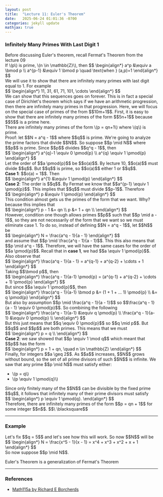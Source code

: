 ```yaml
---
layout: post
title:  "Lecture 11: Euler's Theorem"
date:   2025-06-24 01:01:36 -0700
categories: jekyll update
mathjax: true
---
```

<h3>Infinitely Many Primes With Last Digit 1</h3>
Before discussing Euler's theorem, recall Fermat's Theorem from the lecture 09
<div class="thm">
	If \(p\) is prime, \(n \in \mathbb{Z}\), then
	$$
	\begin{align*}
	a^p &\equiv a \bmod p \\
	a^{p-1} &\equiv 1 \bmod p \quad \text{when } (a,p)=1
	\end{align*}
	$$
</div>
<!----------------------------------------------------------------------->
We will use it to show that there are infinitely many primes with last digit equal to 1. For example
<div>
	$$
	\begin{align*}
	11, 31, 61, 71, 101, \cdots
	\end{align*}
	$$
</div>
We can show that this sequences goes on forever. This is in fact a special case of Dirichlet's theorem which says if we have an arithmetic progression, then there are infinitely many primes in that progression. Here, we will focus on the special case of primes of the from $$10m+1$$. First, it is easy to show that there are infinitely many primes of the form $$5n+1$$ because $$5$$ is a prime here.
<!----------------------------------------------------------------------->
<div class="stmt">
	There are infinitely many primes of the form \(p = qn+1\) where \(q\) is prime.
</div>
<!----------------------------------------------------------------------->
Proof: let $$N = a^q - 1$$ where $$q$$ is prime. We're going to analyze the prime factors that divide $$N$$. So suppose $$p \mid N$$ where $$p$$ is prime. Since $$p$$ divides $$q^q - 1$$, then
<div>
	$$
	\begin{align*}
	a^{q}-1 \equiv 0 \pmod{p} \\
	a^{q} \equiv 1 \pmod{p}
	\end{align*}
	$$
</div>
Let the order of $$a \pmod{p}$$ be $$o(a)$$. By lecture 10, $$o(a)$$ must divide $$q$$. But $$q$$ is prime, so $$o(a)$$ either 1 or $$q$$.
<br> 
<b>Case 1</b>: $$o(a) = 1$$. Then
<div class="ediv">
	$$
	\begin{align*}
	a^{1} &\equiv 1 \pmod{p}
		\end{align*}
	$$
</div>
<b>Case 2</b>: The order is $$q$$. By Fermat we know that $$a^{p-1} \equiv 1 \pmod{p}$$. This implies that $$q$$ must divide $$p-1$$. Therefore
<div class="ediv">
	$$
	\begin{align*}
	p &\equiv 1 \pmod{p}
	\end{align*}
	$$
</div>
This condition almost gets us the primes of the form that we want. Why? because this implies that 
<div>
	$$
	\begin{align*}
	p - 1 &= qn \\
	p &= 1 + qn \\
	\end{align*}
	$$
</div>
However, condition one though allows primes $$p$$ such that $$p \mid a - 1$$, so they are not necessarily of the form that we want so we must eliminate case 1. To do so, instead of defining $$N = a^q - 1$$, let $$N$$ be
<div class="ediv">
	$$
	\begin{align*}
	N = \frac{a^q - 1}{a - 1}
	\end{align*}
	$$
</div>
and assume that $$p \mid \frac{a^q - 1}{a - 1}$$. This this also means that $$p \mid a^q - 1$$. Therefore, we will have the same cases for the order of $$a \pmod{p}$$. Recall that in <b>case 1</b>, we had $$a \equiv 1 \pmod{p}$$. Also observe that
<div>
	$$
	\begin{align*}
	\frac{a^q - 1}{a - 1} = a^{q-1} + a^{q-2} + \cdots + 1
	\end{align*}
	$$
</div>
Taking $$\bmod p$$, then
<div>
	$$
	\begin{align*}
	\frac{a^q - 1}{a-1} \pmod{p} = (a^{q-1} + a^{q-2} + \cdots + 1) \pmod{p}
	\end{align*}
	$$
</div>
But since $$a \equiv 1 \pmod{p}$$, then
<div>
	$$
	\begin{align*}
	\frac{a^q - 1}{a-1} \bmod p &= (1 + 1 + ... 1) \pmod{p} \\
	                            &= q \pmod{p}
	\end{align*}
	$$
</div>
But also by assumption $$p \mid \frac{a^q - 1}{a - 1}$$ so $$\frac{a^q - 1}{a - 1} \equiv 0 \pmod{p}$$. So combining the following
<div>
	$$
	\begin{align*}
	\frac{a^q - 1}{a-1} &\equiv  q \pmod{p} \\
	\frac{a^q - 1}{a-1} &\equiv 0 \pmod{p} \\
	\end{align*}
	$$
</div>
But this just means that $$q \equiv 0 \pmod{p}$$ so $$q \mid p$$. But $$q$$ and $$p$$ are both primes. This means that we must 
<div class="ediv">
	$$
	\begin{align*}
	p = q \\
	\end{align*}
	$$
</div>
<b>Case 2</b>: we saw showed that $$p \equiv 1 \mod q$$ which meant that $$p$$ has the form
<div class="ediv">
	$$
	\begin{align*}
	p = 1 + qn, \quad n \in \mathbb{Z}
	\end{align*}
	$$
</div>
Finally, for integers $$a \geq 2$$. As $$a$$ increases, $$N$$ grows without bound, so the set of all prime divisors of such $$N$$ is infinite. We saw that any prime $$p \mid N$$ must satisfy either:
<ul>
  <li> \(p = q\) </li>
  <li> \(p \equiv 1 \pmod{q}\) </li>
</ul>
Since only finitely many of the $$N$$ can be divisible by the fixed prime $$q$$, it follows that infinitely many of their prime divisors must satisfy
<div class="ediv">
	$$
	\begin{align*}
	p \equiv 1 \pmod{q}.
	\end{align*}
	$$
</div>
Therefore, there are infinitely many primes of the form $$p = qn + 1$$ for some integer $$n$$. $$\ \blacksquare$$
<!----------------------------------------------------------------------->
<hr>
<h3>Example</h3>
Let's fix $$q = 5$$ and let's see how this will work. So now $$N$$ will be 
<div class="ediv">
	$$
	\begin{align*}
	N = \frac{x^5 - 1}{x - 1} = x^4 + x^3 + x^2 + x + 1
	\end{align*}
	$$
</div>
So now suppose $$p \mid N$$. 












Euler's Theorem is a generalization of Fermat's Theorem




<!----------------------------------------------------------------------->
<hr>
<h3>References</h3>
<ul>
<li><a href="https://www.youtube.com/watch?v=V4cB7t-zHxE">Math115a by Richard E Borcherds</a></li>
</ul>























